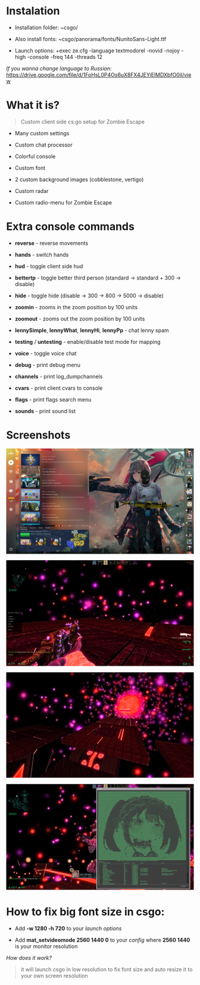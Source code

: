 # Instalation

- Installation folder: ~csgo/

- Also install fonts: ~csgo/panorama/fonts/NunitoSans-Light.ttf

- Launch options: +exec ze.cfg -language textmodorel -novid -nojoy -high -console -freq 144 -threads 12

_If you wanna change language to Russian:_ https://drive.google.com/file/d/1FoHsL0P4Os6uX8FX4JEYiElMDXbfO0il/view

# What it is?

> Custom client side cs:go setup for Zombie Escape

- Many custom settings

- Custom chat processor

- Colorful console

- Custom font

- 2 custom background images (cobblestone, vertigo)

- Custom radar

- Custom radio-menu for Zombie Escape

# Extra console commands

- **reverse** - reverse movements

- **hands** - switch hands

- **hud** - toggle client side hud

- **bettertp** - toggle better third person (standard -> standard + 300 -> disable)

- **hide** - toggle hide (disable -> 300 -> 800 -> 5000 -> disable)

- **zoomin** - zooms in the zoom position by 100 units

- **zoomout** - zooms out the zoom position by 100 units

- **lennySimple**, **lennyWhat**, **lennyHi**, **lennyPp** - chat lenny spam

- **testing** / **untesting** - enable/disable test mode for mapping

- **voice** - toggle voice chat

- **debug** - print debug menu

- **channels** - print log_dumpchannels

- **cvars** - print client cvars to console

- **flags** - print flags search menu

- **sounds** - print sound list

# Screenshots

![Main menu](/screenshots/1.png?raw=true "Main menu")

![Radio menu](/screenshots/2.png?raw=true "Radio menu")

![Third person](/screenshots/3.png?raw=true "Third person")

![Console](/screenshots/4.png?raw=true "Console")

# How to fix big font size in csgo:

- Add **-w 1280 -h 720** to your _launch options_

- Add **mat_setvideomode 2560 1440 0** to your _config_ where **2560 1440** is your monitor resolution

_How does it work?_

> it will launch csgo in low resolution to fix font size and auto resize it to your own screen resolution
